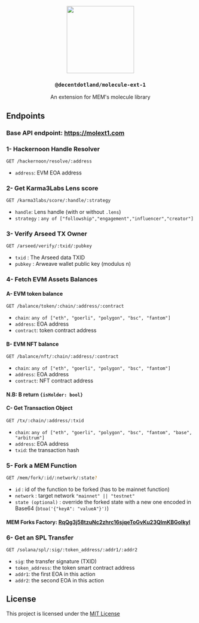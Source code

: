 <p align="center">
  <a href="https://molecule.sh">
    <img src="https://raw.githubusercontent.com/decentldotland/molecule/main/img/molecule.svg" height="180">
  </a>
  <h3 align="center"><code>@decentdotland/molecule-ext-1</code></h3>
  <p align="center">An extension for MEM's molecule library</p>
</p>

## Endpoints

### Base API endpoint: https://molext1.com

### 1- Hackernoon Handle Resolver

```bash
GET /hackernoon/resolve/:address
```

- `address`: EVM EOA address

### 2- Get Karma3Labs Lens score

```bash
GET /karma3labs/score/:handle/:strategy
```

- `handle`: Lens handle (with or without `.lens`)
- `strategy` : `any of ["followship","engagement","influencer","creator"]`

### 3- Verify Arseed TX Owner

```bash
GET /arseed/verify/:txid/:pubkey
```
- `txid` : The Arseed data TXID
- `pubkey` : Arweave wallet public key (modulus n)

### 4- Fetch EVM Assets Balances

#### A- EVM token balance

```bash
GET /balance/token/:chain/:address/:contract
```

- `chain`: `any of ["eth", "goerli", "polygon", "bsc", "fantom"]`
- `address`: EOA address
- `contract`: token contract address

#### B- EVM NFT balance

```bash
GET /balance/nft/:chain/:address/:contract
```

- `chain`: `any of ["eth", "goerli", "polygon", "bsc", "fantom"]`
- `address`: EOA address
- `contract`: NFT contract address

#### N.B: B return `{isHolder: bool}` 

#### C- Get Transaction Object

```bash
GET /tx/:chain/:address/:txid
```

- `chain`: `any of ["eth", "goerli", "polygon", "bsc", "fantom", "base", "arbitrum"]`
- `address`: EOA address
- `txid`: the transaction hash

### 5- Fork a MEM Function

```bash
GET /mem/fork/:id/:network/:state?
```
- `id` : id of the function to be forked (has to be mainnet function)
- `network` : target network `"mainnet" || "testnet"`
- `state (optional)` : override the forked state with a new one encoded in Base64 (`btoa('{"keyA": "valueA"}')`)

#### MEM Forks Factory: [RqQg3j58tzuNc2zhrc16sjqeToGvKu23QlmKBGolkyI](https://api.mem.tech/api/state/RqQg3j58tzuNc2zhrc16sjqeToGvKu23QlmKBGolkyI)

### 6- Get an SPL Transfer

```bash
GET /solana/spl/:sig/:token_address/:addr1/:addr2
```

- `sig`: the transfer signature (TXID)
- `token_address`: the token smart contract address
- `addr1`: the first EOA in this action
- `addr2`: the second EOA in this action

## License
This project is licensed under the [MIT License](./LICENSE)
